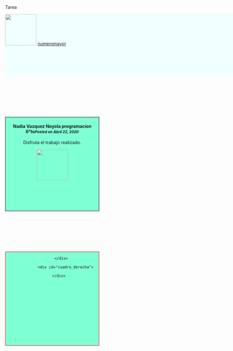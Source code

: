 <html>

<head>

<tittle>Tarea</tittle>

</head>

<style>


  
.contenedor{


        text-aling: center;


        background-color: AZURE;


        height: 200px;
        
 
        width: 1000px;
        

        float: left;



}
   .contenedor2{

        text-aling: center;
        background: AZURE;

        height: 800px;
        
        width: 1000px;
}

#cuadro_izquierda{
 
   background-color: AQUAMARINE;
   
   border: 1px solid black;
    float: left;

    height: 300px;
    text-align: center;
 
   width: 300px;
    margin-right: 20px;
  
  margin-top: 130px;

}
 #cuadro_centro {
    background-color: AQUAMARINE;
    border: 1px solid red;
    height: 300px;
    text-align: center;
    width: 300px;
    float: left;
    margin-right: 20px;
    margin-top: 130px;
}

#cuadro_derecha {
    background-color: AQUAMARINE;
    border: 1px solid blue;
    float: right;
    height: 300px;
    text-align: center;
    width: 300px;
    float: left;
    margin-top: 130px;
}
</style>

<body>

<div class="contenedor">
     
        
<img src="https://37l6no3yibdh3i9pro2isljk-wpengine.netdna-ssl.com/wp-content/uploads/2017/09/oie_30144137iJGmGE90.gif" width="100" height="100">
<a href="obtenernumeromayor.html">numeromayor</a>

</div>
</body>
         
        <div class="contenedor2">

<div id="contenido">
 <div id="cuadro_izquierda">
     <h4>Nadia Vazquez Noyola
programacion 6°to<small><i>Posted on Abril 22, 2020</i></small></h4>
     <p>Disfruta el trabajo realizado.</p>
          <img src="https://lh3.googleusercontent.com/proxy/1gNMg3SBL44fZegHR6PCqvk_L5lA99wf4AYZXPHAcVrzHDJJ60fnMngN5qn_bKsV9PVN6FCs5lZeE-H1oY9wAof1K2Ub95KIaqM6yP1Usyea4sFepS3aRgM-PbxF7Yo" width="100" height="100">
         
  </div>
  
<div id="cuadro_centro">
		
			</div>

     			<div id="cuadro_derecha">
		
			</div>	

</html>

